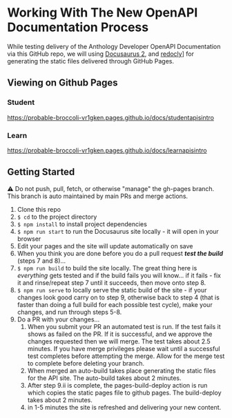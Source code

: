 # Working With The New OpenAPI Documentation Process

While testing delivery of the Anthology Developer OpenAPI Documentation via this GitHub repo, we will using [Docusaurus 2](https://docusaurus.io/), and [redocly](https://redocly.com)] for generating the static files delivered through GitHub Pages. 

## Viewing on Github Pages
### Student
https://probable-broccoli-vr1gken.pages.github.io/docs/studentapisintro

### Learn
https://probable-broccoli-vr1gken.pages.github.io/docs/learnapisintro

## Getting Started

:warning: Do not push, pull, fetch, or otherwise "manage" the gh-pages branch. This branch is auto maintained by main PRs and merge actions.

1. Clone this repo
2. `$ cd` to the project directory
3. `$ npm install` to install project dependencies
4. `$ npm run start` to run the Docusaurus site locally - it will open in your browser
5. Edit your pages and the site will update automatically on save
6. When you think you are done before you do a pull request ***test the build*** (steps 7 and 8)...
7. `$ npm run build` to build the site locally. The great thing here is *everything* gets tested and if the build fails you will know... if it fails - fix it and rinse/repeat step 7 until it succeeds, then move onto step 8.
8. `$ npm run serve` to locally serve the static build of the site - if your changes look good carry on to step 9, otherwise back to step 4 (that is faster than doing a full build for each possible test cycle), make your changes, and run through steps 5-8.
9. Do a PR with your changes...
   1.  When you submit your PR an automated test is run. If the test fails it shows as failed on the PR. If it is successful, and we approve the changes requested then we will merge. The test takes about 2.5 minutes. If you have merge privileges please wait until a successful test completes before attempting the merge. Allow for the merge test to complete before deleting your branch.
   2.  When merged an auto-build takes place generating the static files for the API site. The auto-build takes about 2 minutes.
   3.  After step 9.ii is complete, the pages-build-deploy action is run which copies the static pages file to github pages. The build-deploy takes about 2 minutes.
   4.  in 1-5 minutes the site is refreshed and delivering your new content.